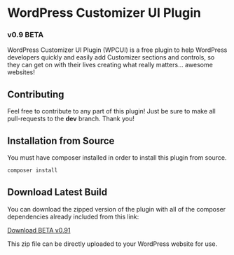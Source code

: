# WordPress Customizer UI Plugin
### v0.9 BETA

WordPress Customizer UI Plugin (WPCUI) is a free plugin to help WordPress developers quickly and easily add Customizer sections and controls, so they can get on with their lives creating what really matters... awesome websites!

## Contributing

Feel free to contribute to any part of this plugin!  Just be sure to make all pull-requests to the **dev** branch.  Thank you!

## Installation from Source

You must have composer installed in order to install this plugin from source.

```bash
composer install
```

## Download Latest Build

You can download the zipped version of the plugin with all of the composer dependencies already included from this link:

[Download BETA v0.91](https://wpcui-build-prod.s3.amazonaws.com/wpcui-beta-0.91.zip)

This zip file can be directly uploaded to your WordPress website for use.
